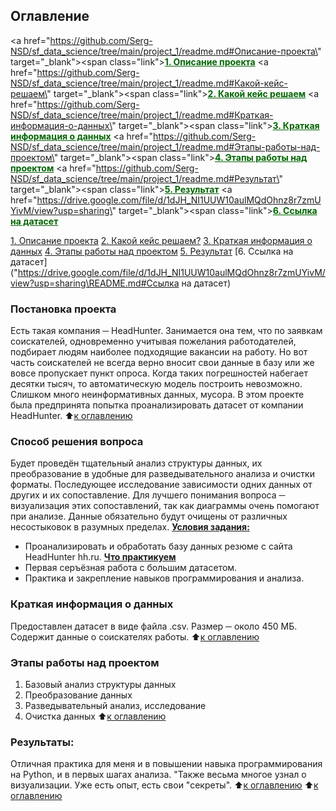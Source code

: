 ## Оглавление
<a href=\"https://github.com/Serg-NSD/sf_data_science/tree/main/project_1/readme.md#Описание-проекта\" target=\"_blank\"><span class=\"link\"><font color=darkgreen><ins><b>1. Описание проекта</b><ins></font></span></a>
<a href=\"https://github.com/Serg-NSD/sf_data_science/tree/main/project_1/readme.md#Какой-кейс-решаем\" target=\"_blank\"><span class=\"link\"><font color=darkgreen><ins><b>2. Какой кейс решаем</b><ins></font></span></a>
<a href=\"https://github.com/Serg-NSD/sf_data_science/tree/main/project_1/readme.md#Краткая-информация-о-данных\" target=\"_blank\"><span class=\"link\"><font color=darkgreen><ins><b>3. Краткая информация о данных</b><ins></font></span></a>
<a href=\"https://github.com/Serg-NSD/sf_data_science/tree/main/project_1/readme.md#Этапы-работы-над-проектом\" target=\"_blank\"><span class=\"link\"><font color=darkgreen><ins><b>4. Этапы работы над проектом</b><ins></font></span></a>
<a href=\"https://github.com/Serg-NSD/sf_data_science/tree/main/project_1/readme.md#Результат\" target=\"_blank\"><span class=\"link\"><font color=darkgreen><ins><b>5. Результат</b><ins></font></span></a>
<a href=\"https://drive.google.com/file/d/1dJH_NI1UUW10aulMQdOhnz8r7zmUYivM/view?usp=sharing\" target=\"_blank\"><span class=\"link\"><font color=darkgreen><ins><b>6. Ссылка на датасет</b><ins></font></span></a>

[1. Описание проекта](https://github.com/Serg-NSD/sf_data_science/tree/main/project_0/README.md#Описание-проекта)
[2. Какой кейс решаем?](https://github.com/Serg-NSD/sf_data_science/tree/main/project_0/README.md#Какой-кейс-решаем)
[3. Краткая информация о данных](https://github.com/Serg-NSD/sf_data_science/tree/main/project_0/README.md#Краткая-информация-о-данных)
[4. Этапы работы над проектом](https://github.com/Serg-NSD/sf_data_science/tree/main/project_0/README.md#Этапы-работы-над-проектом)
[5. Результат](https://github.com/Serg-NSD/sf_data_science/tree/main/project_0/README.md#Результат)
[6. Ссылка на датасет](\"https://drive.google.com/file/d/1dJH_NI1UUW10aulMQdOhnz8r7zmUYivM/view?usp=sharing\README.md#Ссылка на датасет)    
    
    
    
    
### Постановка проекта
Есть такая компания ─ HeadHunter. Занимается она тем, что по заявкам соискателей, одновременно учитывая пожелания работодателей, подбирает людям наиболее подходящие вакансии на работу. Но вот часть соискателей не всегда верно вносит свои данные в базу или же вовсе пропускает пункт опроса. Когда таких погрешностей набегает десятки тысяч, то автоматическую модель построить невозможно. Слишком много неинформативных данных, мусора. В этом проекте была предпринята попытка проанализировать датасет от компании HeadHunter.
:arrow_up:[к оглавлению](https://github.com/Serg-NSD/sf_data_science/tree/main/project_1/readme.md#Оглавление)
### Способ решения вопроса
Будет проведён тщательный анализ структуры данных, их преобразование в удобные для разведывательного анализа и очистки форматы. Последующее исследование зависимости одних данных от других и их сопоставление. Для лучшего понимания вопроса ─ визуализация этих сопоставлений, так как диаграммы очень помогают при анализе. Данные обязательно будут очищены от различных несостыковок в разумных пределах. 
**<ins>Условия задания:</ins>**
* Проанализировать и обработать базу данных резюме с сайта HeadHunter hh.ru.
**<ins>Что практикуем</ins>**
* Первая серъёзная работа с большим датасетом.
* Практика и закрепление навыков программирования и анализа.
### Краткая информация о данных
Предоставлен датасет в виде файла .csv. Размер ─ около 450 МБ. Содержит данные о соискателях работы.
:arrow_up:[к оглавлению](https://github.com/Serg-NSD/sf_data_science/tree/main/project_1/readme.md#Оглавление)
### Этапы работы над проектом
1. Базовый анализ структуры данных
2. Преобразование данных
3. Разведывательный анализ, исследование
4. Очистка данных
:arrow_up:[к оглавлению](https://github.com/Serg-NSD/sf_data_science/tree/main/project_1/readme.md#Оглавление)
### Результаты:
Отличная практика для меня и в повышении навыка программирования на Python, и в первых шагах анализа.
"Также весьма многое узнал о визуализации. Уже есть опыт, есть свои "секреты".
:arrow_up:[к оглавлению](https://github.com/Serg-NSD/sf_data_science/tree/main/project_1/readme.md#Оглавление)
:arrow_up:[к оглавлению](https://github.com/Serg-NSD/sf_data_science/tree/main/project_1/readme.md#Оглавление)

